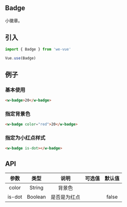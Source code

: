 Badge
---
小徽章。

## 引入

```js
import { Badge } from 'we-vue'

Vue.use(Badge)
```

## 例子

### 基本使用

```html
<w-badge>20</w-badge>
```

### 指定背景色

```html
<w-badge color="red">20</w-badge>
```

### 指定为小红点样式

```html
<w-badge is-dot></w-badge>
```

## API

|   参数   |   类型    |   说明   | 可选值  |  默认值  |
| :----: | :-----: | :----: | :--: | :---: |
| color  | String  |  背景色   |      |       |
| is-dot | Boolean | 是否是为红点 |      | false |
